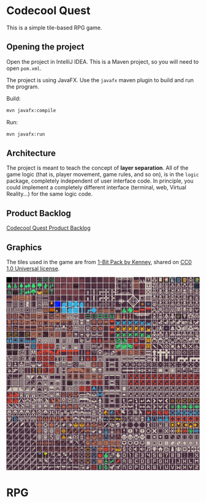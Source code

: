 # Codecool Quest

This is a simple tile-based RPG game.

## Opening the project

Open the project in IntelliJ IDEA. This is a Maven project, so you will need to open `pom.xml`.

The project is using JavaFX.  Use the `javafx` maven plugin to build and run the program.

Build:

```bash
mvn javafx:compile
```

Run:

```bash
mvn javafx:run
```

## Architecture

The project is meant to teach the concept of **layer separation**. All of the game logic (that is, player movement, game rules, and so on), is in the `logic` package, completely independent of user interface code. In principle, you could implement a completely different interface (terminal, web, Virtual Reality...) for the same logic code.

## Product Backlog

[Codecool Quest Product Backlog](https://docs.google.com/spreadsheets/d/1CvVh2s6obWEh4eQxu8w4f3jBLhz208bG-1FybWGc1sA/edit#gid=0)

## Graphics

The tiles used in the game are from [1-Bit Pack by Kenney](https://kenney.nl/assets/bit-pack), shared on [CC0 1.0 Universal license](https://creativecommons.org/publicdomain/zero/1.0/).

![tiles](src/main/resources/tiles.png)
# RPG
